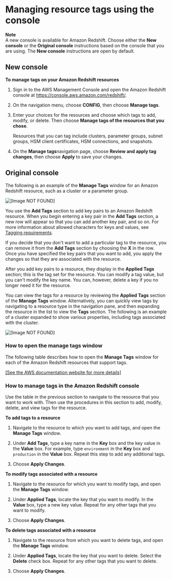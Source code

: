# Managing resource tags using the console<a name="rs-mgmt-tagging-console"></a>

**Note**  
A new console is available for Amazon Redshift\. Choose either the **New console** or the **Original console** instructions based on the console that you are using\. The **New console** instructions are open by default\.

## New console<a name="tags-manage"></a>

**To manage tags on your Amazon Redshift resources**

1. Sign in to the AWS Management Console and open the Amazon Redshift console at [https://console\.aws\.amazon\.com/redshift/](https://console.aws.amazon.com/redshift/)\.

1. On the navigation menu, choose **CONFIG**, then choose **Manage tags**\. 

1. Enter your choices for the resources and choose which tags to add, modify, or delete\. Then choose **Manage tags of the resources that you chose**\. 

   Resources that you can tag include clusters, parameter groups, subnet groups, HSM client certificates, HSM connections, and snapshots\.

1. On the **Manage tags**navigation page, choose **Review and apply tag changes**, then choose **Apply** to save your changes\. 

## Original console<a name="tags-manage-originalconsole"></a>

 The following is an example of the **Manage Tags** window for an Amazon Redshift resource, such as a cluster or a parameter group\. 

![\[Image NOT FOUND\]](http://docs.aws.amazon.com/redshift/latest/mgmt/images/rs-mgmt-manage-tags-window.png)

 You use the **Add Tags** section to add key pairs to an Amazon Redshift resource\. When you begin entering a key pair in the **Add Tags** section, a new row will appear so that you can add another key pair, and so on\. For more information about allowed characters for keys and values, see [Tagging requirements](amazon-redshift-tagging.md#rs-tagging-requirements)\.

 If you decide that you don't want to add a particular tag to the resource, you can remove it from the **Add Tags** section by choosing the **X** in the row\. Once you have specified the key pairs that you want to add, you apply the changes so that they are associated with the resource\. 

 After you add key pairs to a resource, they display in the **Applied Tags** section; this is the tag set for the resource\. You can modify a tag value, but you can't modify the key name\. You can, however, delete a key if you no longer need it for the resource\. 

 You can view the tags for a resource by reviewing the **Applied Tags** section of the **Manage Tags** window\. Alternatively, you can quickly view tags by navigating to a resource type in the navigation pane, and then expanding the resource in the list to view the **Tags** section\. The following is an example of a cluster expanded to show various properties, including tags associated with the cluster\. 

![\[Image NOT FOUND\]](http://docs.aws.amazon.com/redshift/latest/mgmt/images/rs-mgmt-cluster-tag-list.png)

### How to open the manage tags window<a name="rs-mgmt-open-manage-tags-window"></a>

 The following table describes how to open the **Manage Tags** window for each of the Amazon Redshift resources that support tags\. 

[\[See the AWS documentation website for more details\]](http://docs.aws.amazon.com/redshift/latest/mgmt/rs-mgmt-tagging-console.html)

### How to manage tags in the Amazon Redshift console<a name="rs-mgmt-console-tags-how-to"></a>

Use the table in the previous section to navigate to the resource that you want to work with\. Then use the procedures in this section to add, modify, delete, and view tags for the resource\. <a name="rs-mgmt-console-add-tags"></a>

**To add tags to a resource**

1. Navigate to the resource to which you want to add tags, and open the **Manage Tags** window\.

1.  Under **Add Tags**, type a key name in the **Key** box and the key value in the **Value** box\. For example, type `environment` in the **Key** box and `production` in the **Value** box\. Repeat this step to add any additional tags\. 

1.  Choose **Apply Changes**\. <a name="rs-mgmt-console-modify-tags"></a>

**To modify tags associated with a resource**

1. Navigate to the resource for which you want to modify tags, and open the **Manage Tags** window\.

1.  Under **Applied Tags**, locate the key that you want to modify\. In the **Value** box, type a new key value\. Repeat for any other tags that you want to modify\. 

1.  Choose **Apply Changes**\. <a name="rs-mgmt-console-delete-tags"></a>

**To delete tags associated with a resource**

1. Navigate to the resource from which you want to delete tags, and open the **Manage Tags** window\.

1.  Under **Applied Tags**, locate the key that you want to delete\. Select the **Delete** check box\. Repeat for any other tags that you want to delete\. 

1.  Choose **Apply Changes**\. 
